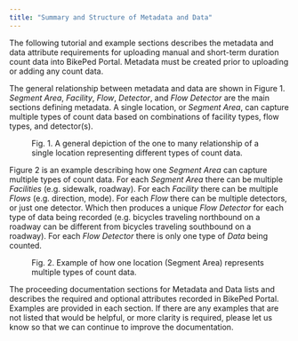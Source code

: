 ```yaml
---
title: "Summary and Structure of Metadata and Data"
---
```


The following tutorial and example sections describes the metadata and data attribute requirements for uploading manual and short-term duration count data into BikePed Portal. Metadata must be created prior to uploading or adding any count data.  
  
The general relationship between metadata and data are shown in Figure 1. _Segment Area_, _Facility_, _Flow_, _Detector_, and _Flow Detector_ are the main sections defining metadata. A single location, or _Segment Area_, can capture multiple types of count data based on combinations of facility types, flow types, and detector(s).  

<figure class="align-left">
  <img src="{{ site.url }}{{ site.baseurl }}/assets/images/metadata-data-fig.png" alt="">
  <figcaption>Fig. 1. A general depiction of the one to many relationship of a single location representing different types of count data.</figcaption>
</figure>

Figure 2 is an example describing how one _Segment Area_ can capture multiple types of count data. For each _Segment Area_ there can be multiple _Facilities_ (e.g. sidewalk, roadway). For each _Facility_ there can be multiple _Flows_ (e.g. direction, mode). For each _Flow_ there can be multiple detectors, or just one detector. Which then produces a unique _Flow Detector_ for each type of data being recorded (e.g. bicycles traveling northbound on a roadway can be different from bicycles traveling southbound on a roadway). For each _Flow Detector_ there is only one type of _Data_ being counted.  

<figure class="align-left">
  <img src="{{ site.url }}{{ site.baseurl }}/assets/images/metadata-data-example-fig.png" alt="">
  <figcaption>Fig. 2. Example of how one location (Segment Area) represents multiple types of count data.</figcaption>
</figure>

The proceeding documentation sections for Metadata and Data lists and describes the required and optional attributes recorded in BikePed Portal. Examples are provided in each section. If there are any examples that are not listed that would be helpful, or more clarity is required, please let us know so that we can continue to improve the documentation.
